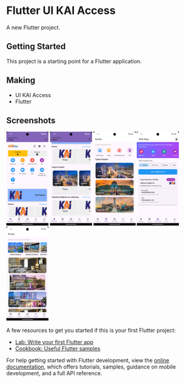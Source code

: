 # Flutter UI KAI Access

A new Flutter project.

## Getting Started

This project is a starting point for a Flutter application.

## Making
- UI KAI Access
- Flutter

## Screenshots 
 <img src="./assets/screenshot/home.png" width="22%" /> <img src="./assets/screenshot/home2.png" width="22%"/> <img src="./assets/screenshot/kereta.png" width="22%"/> <img src="./assets/screenshot/tiketsaya.png" width="22%"/>
 <img src="./assets/screenshot/promo.png" width="22%"/>


A few resources to get you started if this is your first Flutter project:

- [Lab: Write your first Flutter app](https://docs.flutter.dev/get-started/codelab)
- [Cookbook: Useful Flutter samples](https://docs.flutter.dev/cookbook)

For help getting started with Flutter development, view the
[online documentation](https://docs.flutter.dev/), which offers tutorials,
samples, guidance on mobile development, and a full API reference.
